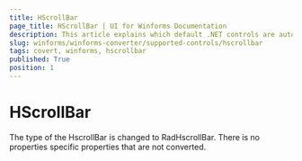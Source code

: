 ```yaml
---
title: HScrollBar
page_title: HScrollBar | UI for Winforms Documentation
description: This article explains which default .NET controls are automatically converted.
slug: winforms/winforms-converter/supported-controls/hscrollbar
tags: covert, winforms, hscrollbar
published: True
position: 1
---
```


# HScrollBar

The type of the HscrollBar is changed to RadHscrollBar. There is no properties specific properties that are not converted.


